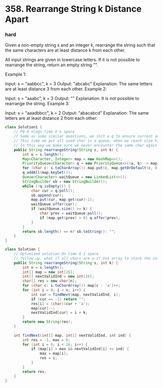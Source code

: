 # 358. Rearrange String k Distance Apart
### hard
Given a non-empty string s and an integer k, rearrange the string such that the same characters are at least distance k from each other.

All input strings are given in lowercase letters. If it is not possible to rearrange the string, return an empty string "".

Example 1:

Input: s = "aabbcc", k = 3
Output: "abcabc" 
Explanation: The same letters are at least distance 3 from each other.
Example 2:

Input: s = "aaabc", k = 3
Output: "" 
Explanation: It is not possible to rearrange the string.
Example 3:

Input: s = "aaadbbcc", k = 2
Output: "abacabcd"
Explanation: The same letters are at least distance 2 from each other.

```java
class Solution1 {
    // PQ O nlogn time O n space
    // Same as some similar questions, we init a q to ensure current adding character is the max we can get
    // This time we put all used char in a queue, when we reach size k, we return the previous char to the pq.
    // In this way we make sure we never encounter the same char again in range k.
    public String rearrangeString(String s, int k) {
        int n = s.length();
        Map<Character, Integer> map = new HashMap<>();
        PriorityQueue<Character> q = new PriorityQueue<>((a, b) -> map.get(b) - map.get(a));
        for (char c: s.toCharArray()) map.put(c, map.getOrDefault(c, 0)+1);
        q.addAll(map.keySet());
        Queue<Character> waitQueue = new LinkedList<>();
        StringBuilder sb = new StringBuilder();
        while (!q.isEmpty()) {
            char cur = q.poll();
            sb.append(cur);
            map.put(cur, map.get(cur)-1);
            waitQueue.offer(cur);
            if (waitQueue.size() >= k) {
                char prev = waitQueue.poll();
                if (map.get(prev) > 0) q.offer(prev);
            }
        }
        return sb.length() == n? sb.toString(): "";
    }
}

class Solution {
    // Optimized solution On time O 1 space
    // follow up. what if all chars are a-z? Use array to store the info.
    public String rearrangeString(String s, int k) {
        int n = s.length();
        int[] map = new int[26];
        int[] nextValidInd = new int[26];
        char[] res = new char[n];
        for (char c: s.toCharArray()) map[c - 'a']++;
        for (int i = 0; i < n; i++) {
            int cur = findNext(map, nextValidInd, i);
            if (cur == -1) return "";
            res[i] = (char)(cur + 'a');
            map[cur]--;
            nextValidInd[cur] = i + k;
        }
        return new String(res);
    }
    
    int findNext(int[] map, int[] nextValidInd, int ind) {
        int res = -1, max = 0;
        for (int i = 0; i < 26; i++) {
            if (map[i] > max && nextValidInd[i] <= ind) {
                max = map[i];
                res = i;
            }
        }
        return res;
    }
}
```